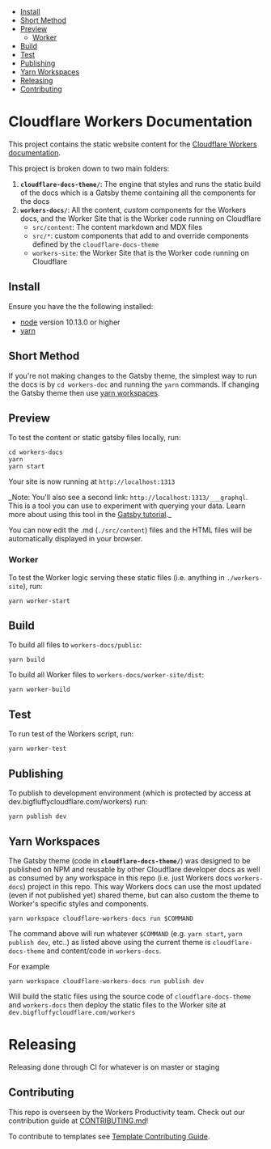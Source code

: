 - [Install](#install)
- [Short Method](#short-method)
- [Preview](#preview)
  - [Worker](#worker)
- [Build](#build)
- [Test](#test)
- [Publishing](#publishing)
- [Yarn Workspaces](#yarn-workspaces)
- [Releasing](#releasing)
- [Contributing](#contributing)

# Cloudflare Workers Documentation

This project contains the static website content for the [Cloudflare Workers documentation](https://developers.cloudflare.com/workers/).

This project is broken down to two main folders:

1.  **`cloudflare-docs-theme/`**: The engine that styles and runs the static build of the docs which is a Gatsby theme containing all the components for the docs
1.  **`workers-docs/`**: All the content, _custom_ components for the Workers docs, and the Worker Site that is the Worker code running on Cloudflare
    - `src/content`: The content markdown and MDX files
    - `src/*`: custom components that add to and override components defined by the `cloudflare-docs-theme`
    - `workers-site`: the Worker Site that is the Worker code running on Cloudflare

## Install

Ensure you have the the following installed:

- [node](https://nodejs.org/en/download/) version 10.13.0 or higher
- [yarn](https://classic.yarnpkg.com/en/docs/getting-started)

## Short Method

If you're not making changes to the Gatsby theme, the simplest way to run the docs is by `cd workers-doc` and running the `yarn` commands. If changing the Gatsby theme then use [yarn workspaces](#yarn-workspaces).

## Preview

To test the content or static gatsby files locally, run:

```
cd workers-docs
yarn
yarn start
```

Your site is now running at `http://localhost:1313`

\_Note: You'll also see a second link: `http://localhost:1313/___graphql`. This is a tool you can use to experiment with querying your data. Learn more about using this tool in the [Gatsby tutorial](https://www.gatsbyjs.org/tutorial/part-five/#introducing-graphiql).\_

You can now edit the .md (`./src/content`) files and the HTML files will be automatically displayed in your browser.

### Worker

To test the Worker logic serving these static files (i.e. anything in `./workers-site`), run:

```
yarn worker-start
```

## Build

To build all files to `workers-docs/public`:

```
yarn build
```

To build all Worker files to `workers-docs/worker-site/dist`:

```
yarn worker-build
```

## Test

To run test of the Workers script, run:

```
yarn worker-test
```

## Publishing

To publish to development environment (which is protected by access at dev.bigfluffycloudflare.com/workers) run:

```
yarn publish dev
```

## Yarn Workspaces

The Gatsby theme (code in **`cloudflare-docs-theme/`**) was designed to be published on NPM and reusable by other Cloudflare developer docs as well as consumed by any workspace in this repo (i.e. just Workers docs `workers-docs`) project in this repo. This way Workers docs can use the most updated (even if not published yet) shared theme, but can also custom the theme to Worker's specific styles and components.

```
yarn workspace cloudflare-workers-docs run $COMMAND
```

The command above will run whatever `$COMMAND` (e.g. `yarn start`, `yarn publish dev`, etc..) as listed above using the current theme is `cloudflare-docs-theme` and content/code in `workers-docs`.

For example

```
yarn workspace cloudflare-workers-docs run publish dev
```

Will build the static files using the source code of `cloudflare-docs-theme` and `workers-docs` then deploy the static files to the Worker site at `dev.bigfluffycloudflare.com/workers`

# Releasing

Releasing done through CI for whatever is on master or staging

## Contributing

This repo is overseen by the Workers Productivity team. Check out our contribution guide at [CONTRIBUTING.md](/CONTRIBUTING.md)!

To contribute to templates see [Template Contributing Guide](https://github.com/cloudflare/template-registry/blob/master/CONTRIBUTING.md).
